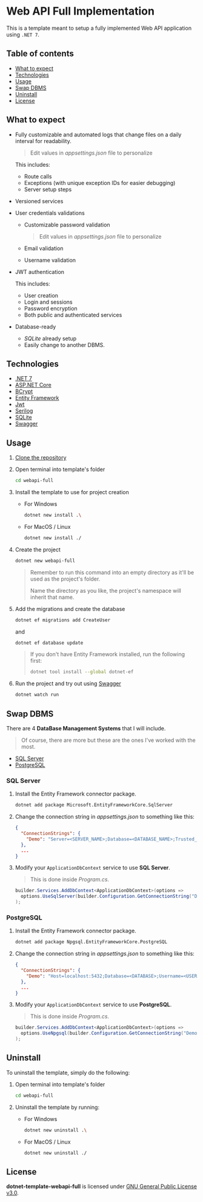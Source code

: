 # Web API Full Implementation

This is a template meant to setup a fully implemented Web API application using `.NET 7`.

## Table of contents

- [What to expect](#what-to-expect)
- [Technologies](#technologies)
- [Usage](#usage)
- [Swap DBMS](#swap-dbms)
- [Uninstall](#uninstall)
- [License](#license)

## What to expect

- Fully customizable and automated logs that change files on a daily interval for readability.

  > Edit values in *appsettings.json* file to personalize

  This includes:
  - Route calls
  - Exceptions (with unique exception IDs for easier debugging)
  - Server setup steps
- Versioned services
- User credentials validations
  - Customizable password validation
  
    > Edit values in *appsettings.json* file to personalize
  - Email validation
  - Username validation
- JWT authentication

  This includes:
  - User creation
  - Login and sessions
  - Password encryption
  - Both public and authenticated services
- Database-ready
  - *SQLite* already setup
  - Easily change to another DBMS.

## Technologies

- [.NET 7](https://dotnet.microsoft.com)
- [ASP.NET Core](https://learn.microsoft.com/en-us/aspnet/core)
- [BCrypt](https://github.com/BcryptNet/bcrypt.net)
- [Entity Framework](https://learn.microsoft.com/en-us/ef/)
- [Jwt](https://jwt.io)
- [Serilog](https://serilog.net)
- [SQLite](https://sqlite.org)
- [Swagger](https://swagger.io)

## Usage

1. [Clone the repository](https://docs.github.com/en/repositories/creating-and-managing-repositories/cloning-a-repository)
2. Open terminal into template's folder

   ```zsh
   cd webapi-full
   ```

3. Install the template to use for project creation
   - For Windows

     ```bash
     dotnet new install .\
     ```

   - For MacOS / Linux

     ```zsh
     dotnet new install ./
     ```

4. Create the project

   ```zsh
   dotnet new webapi-full
   ```

   > Remember to run this command into an empty directory as it'll be used as the project's folder.
   >
   > Name the directory as you like, the project's namespace will inherit that name.
5. Add the migrations and create the database

   ```zsh
   dotnet ef migrations add CreateUser
   ```

   and

   ```zsh
   dotnet ef database update
   ```

   > If you don't have Entity Framework installed, run the following first:
   >
   > ```zsh
   > dotnet tool install --global dotnet-ef
   > ```

6. Run the project and try out using [Swagger](https://swagger.io/docs/)

   ```zsh
   dotnet watch run
   ```

## Swap DBMS

There are 4 **DataBase Management Systems** that I will include.

> Of course, there are more but these are the ones I've worked with the most.

- [SQL Server](#sql-server)
- [PostgreSQL](#postgresql)

### SQL Server

1. Install the Entity Framework connector package.

   ```zsh
   dotnet add package Microsoft.EntityFrameworkCore.SqlServer
   ```

2. Change the connection string in *appsettings.json* to something like this:

   ```json
   {
     "ConnectionStrings": {
       "Demo": "Server=<SERVER_NAME>;Database=<DATABASE_NAME>;Trusted_Connection=true;MultipleActiveResultSets=true;Trust Server Certificate=true"
     },
     ...
   }
   ```

3. Modify your `ApplicationDbContext` service to use **SQL Server**.

   > This is done inside *Program.cs*.

   ```c#
   builder.Services.AddDbContext<ApplicationDbContext>(options => 
     options.UseSqlServer(builder.Configuration.GetConnectionString("Demo"))
   );
   ```

### PostgreSQL

1. Install the Entity Framework connector package.

   ```zsh
   dotnet add package Npgsql.EntityFrameworkCore.PostgreSQL
   ```

2. Change the connection string in *appsettings.json* to something like this:

   ```json
   {
     "ConnectionStrings": {
       "Demo": "Host=localhost:5432;Database=<DATABASE>;Username=<USERNAME>"
     },
     ...
   }
   ```

3. Modify your `ApplicationDbContext` service to use **PostgreSQL**.

   > This is done inside *Program.cs*.

   ```c#
   builder.Services.AddDbContext<ApplicationDbContext>(options => 
     options.UseNpgsql(builder.Configuration.GetConnectionString("Demo"))
   );
   ```

## Uninstall

To uninstall the template, simply do the following:

1. Open terminal into template's folder

   ```zsh
   cd webapi-full
   ```

2. Uninstall the template by running:
   - For Windows

     ```bash
     dotnet new uninstall .\
     ```

   - For MacOS / Linux

     ```zsh
     dotnet new uninstall ./
     ```

## License

**dotnet-template-webapi-full** is licensed under [GNU General Public License v3.0](https://github.com/Stratis-Dermanoutsos/dotnet-template-webapi-full/blob/main/LICENSE).
